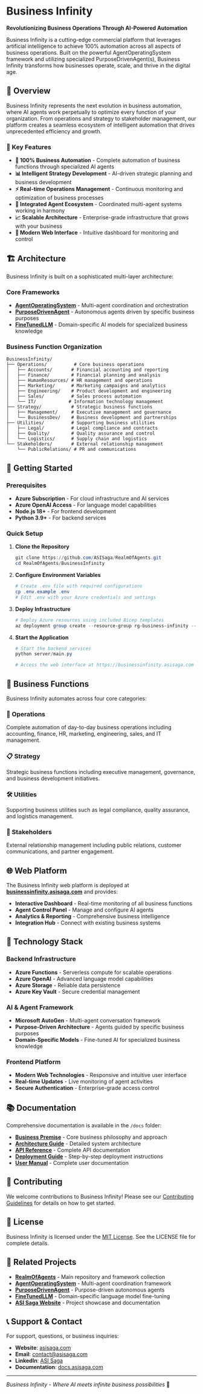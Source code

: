 # Business Infinity

**Revolutionizing Business Operations Through AI-Powered Automation**

Business Infinity is a cutting-edge commercial platform that leverages artificial intelligence to achieve 100% automation across all aspects of business operations. Built on the powerful AgentOperatingSystem framework and utilizing specialized PurposeDrivenAgent(s), Business Infinity transforms how businesses operate, scale, and thrive in the digital age.

## 🌟 Overview

Business Infinity represents the next evolution in business automation, where AI agents work perpetually to optimize every function of your organization. From operations and strategy to stakeholder management, our platform creates a seamless ecosystem of intelligent automation that drives unprecedented efficiency and growth.

### 🎯 Key Features

- **🤖 100% Business Automation** - Complete automation of business functions through specialized AI agents
- **📊 Intelligent Strategy Development** - AI-driven strategic planning and business development
- **⚡ Real-time Operations Management** - Continuous monitoring and optimization of business processes
- **🔗 Integrated Agent Ecosystem** - Coordinated multi-agent systems working in harmony
- **📈 Scalable Architecture** - Enterprise-grade infrastructure that grows with your business
- **🎨 Modern Web Interface** - Intuitive dashboard for monitoring and control

## 🏗️ Architecture

Business Infinity is built on a sophisticated multi-layer architecture:

### Core Frameworks
- **[AgentOperatingSystem](../AgentOperatingSystem)** - Multi-agent coordination and orchestration
- **[PurposeDrivenAgent](../PurposeDrivenAgent)** - Autonomous agents driven by specific business purposes
- **[FineTunedLLM](../FineTunedLLM)** - Domain-specific AI models for specialized business knowledge

### Business Function Organization
```
BusinessInfinity/
├── Operations/          # Core business operations
│   ├── Accounts/       # Financial accounting and reporting
│   ├── Finance/        # Financial planning and analysis
│   ├── HumanResources/ # HR management and operations
│   ├── Marketing/      # Marketing campaigns and analytics
│   ├── Engineering/    # Product development and engineering
│   ├── Sales/          # Sales process automation
│   └── IT/            # Information technology management
├── Strategy/           # Strategic business functions
│   ├── Management/     # Executive management and governance
│   └── BusinessDev/    # Business development and partnerships
├── Utilities/          # Supporting business utilities
│   ├── Legal/          # Legal compliance and contracts
│   ├── Quality/        # Quality assurance and control
│   └── Logistics/      # Supply chain and logistics
└── Stakeholders/       # External relationship management
    └── PublicRelations/ # PR and communications
```

## 🚀 Getting Started

### Prerequisites
- **Azure Subscription** - For cloud infrastructure and AI services
- **Azure OpenAI Access** - For language model capabilities
- **Node.js 18+** - For frontend development
- **Python 3.9+** - For backend services

### Quick Setup

1. **Clone the Repository**
   ```powershell
   git clone https://github.com/ASISaga/RealmOfAgents.git
   cd RealmOfAgents/BusinessInfinity
   ```

2. **Configure Environment Variables**
   ```powershell
   # Create .env file with required configurations
   cp .env.example .env
   # Edit .env with your Azure credentials and settings
   ```

3. **Deploy Infrastructure**
   ```powershell
   # Deploy Azure resources using included Bicep templates
   az deployment group create --resource-group rg-business-infinity --template-file infra/main.bicep
   ```

4. **Start the Application**
   ```powershell
   # Start the backend services
   python server/main.py
   
   # Access the web interface at https://businessinfinity.asisaga.com
   ```

## 💼 Business Functions

Business Infinity automates across four core categories:

### 🔧 Operations
Complete automation of day-to-day business operations including accounting, finance, HR, marketing, engineering, sales, and IT management.

### 📋 Strategy  
Strategic business functions including executive management, governance, and business development initiatives.

### 🛠️ Utilities
Supporting business utilities such as legal compliance, quality assurance, and logistics management.

### 🤝 Stakeholders
External relationship management including public relations, customer communications, and partner engagement.

## 🌐 Web Platform

The Business Infinity web platform is deployed at **[businessinfinity.asisaga.com](https://businessinfinity.asisaga.com)** and provides:

- **Interactive Dashboard** - Real-time monitoring of all business functions
- **Agent Control Panel** - Manage and configure AI agents
- **Analytics & Reporting** - Comprehensive business intelligence
- **Integration Hub** - Connect with existing business systems

## 🔧 Technology Stack

### Backend Infrastructure
- **Azure Functions** - Serverless compute for scalable operations
- **Azure OpenAI** - Advanced language model capabilities
- **Azure Storage** - Reliable data persistence
- **Azure Key Vault** - Secure credential management

### AI & Agent Framework
- **Microsoft AutoGen** - Multi-agent conversation framework
- **Purpose-Driven Architecture** - Agents guided by specific business purposes
- **Domain-Specific Models** - Fine-tuned AI for specialized business knowledge

### Frontend Platform
- **Modern Web Technologies** - Responsive and intuitive user interface
- **Real-time Updates** - Live monitoring of agent activities
- **Secure Authentication** - Enterprise-grade access control

## 📚 Documentation

Comprehensive documentation is available in the `/docs` folder:

- **[Business Premise](docs/premise.md)** - Core business philosophy and approach
- **[Architecture Guide](docs/architecture.md)** - Detailed system architecture
- **[API Reference](docs/api.md)** - Complete API documentation
- **[Deployment Guide](docs/deployment.md)** - Step-by-step deployment instructions
- **[User Manual](docs/user-guide.md)** - Complete user documentation

## 🤝 Contributing

We welcome contributions to Business Infinity! Please see our [Contributing Guidelines](CONTRIBUTING.md) for details on how to get started.

## 📄 License

Business Infinity is licensed under the [MIT License](LICENSE). See the LICENSE file for complete details.

## 🔗 Related Projects

- **[RealmOfAgents](../)** - Main repository and framework collection
- **[AgentOperatingSystem](../AgentOperatingSystem)** - Multi-agent coordination framework
- **[PurposeDrivenAgent](../PurposeDrivenAgent)** - Purpose-driven autonomous agents
- **[FineTunedLLM](../FineTunedLLM)** - Domain-specific language model fine-tuning
- **[ASI Saga Website](../asisaga.github.io)** - Project showcase and documentation

## 📞 Support & Contact

For support, questions, or business inquiries:

- **Website**: [asisaga.com](https://asisaga.com)
- **Email**: contact@asisaga.com
- **LinkedIn**: [ASI Saga](https://linkedin.com/company/asisaga)
- **Documentation**: [docs.asisaga.com](https://docs.asisaga.com)

---

*Business Infinity - Where AI meets infinite business possibilities* 🚀